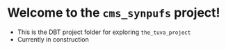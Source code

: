 # Welcome to the ```cms_synpufs``` project!

* This is the DBT project folder for exploring ```the_tuva_project```
* Currently in construction

